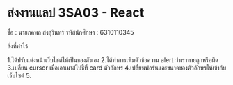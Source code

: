 # ส่งงานแลป 3SA03 - React

ชื่่อ : นายภคพล สงสุรินทร์
รหัสนักศึกษา : 6310110345


สิ่งที่ทำไว้

1.ได้ปรับแต่งหน้าเว็บไซต์ให้เป็นของตัวเอง
2.ได้ทำการเพิ่มตัวข้อความ alert ว่าเราทายถูกหรือผิด
3.เปลี่ยน cursor เมื่อเอาเมาส์ไปชี้ที่ card ตัวอักษร
4.เปลี่ยนฟอร์นและขนาดของตัวอักษรให้เข้ากับเว็บไซต์
5.
